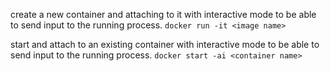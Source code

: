 create a new container and attaching to it with interactive mode to be able to send input to the running process.
`docker run -it <image name>`

start and attach to an existing container with interactive mode to be able to send input to the running process.
`docker start -ai <container name>`
